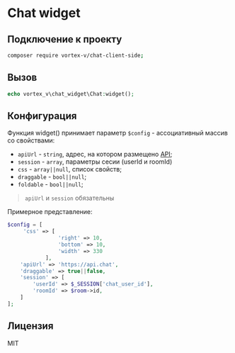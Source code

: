 # Chat widget

## Подключение к проекту
```sh
composer require vortex-v/chat-client-side;
```

## Вызов
```php
echo vortex_v\chat_widget\Chat:widget();
```

## Конфигурация
Функция widget() принимает параметр `$config` - ассоциативный массив со свойствами:

- `apiUrl` - `string`, адрес, на котором размещено  [API](https://github.com/Vortex-V/chat-api);
- `session` - `array`, параметры сесии (userId и roomId)
- `css` - `array||null`, список свойств;
- `draggable` - `bool||null`;
- `foldable` - `bool||null`;

> `apiUrl` и `session` обязательны

Примерное представление:
```php
$config = [
     'css' => [
                'right' => 10,
                'bottom' => 10,
                'width' => 330
            ],
    'apiUrl' => 'https://api.chat',
    'draggable' => true||false,
    'session' => [
        'userId' => $_SESSION['chat_user_id'],
        'roomId' => $room->id,
    ]
];
```

## Лицензия

MIT
